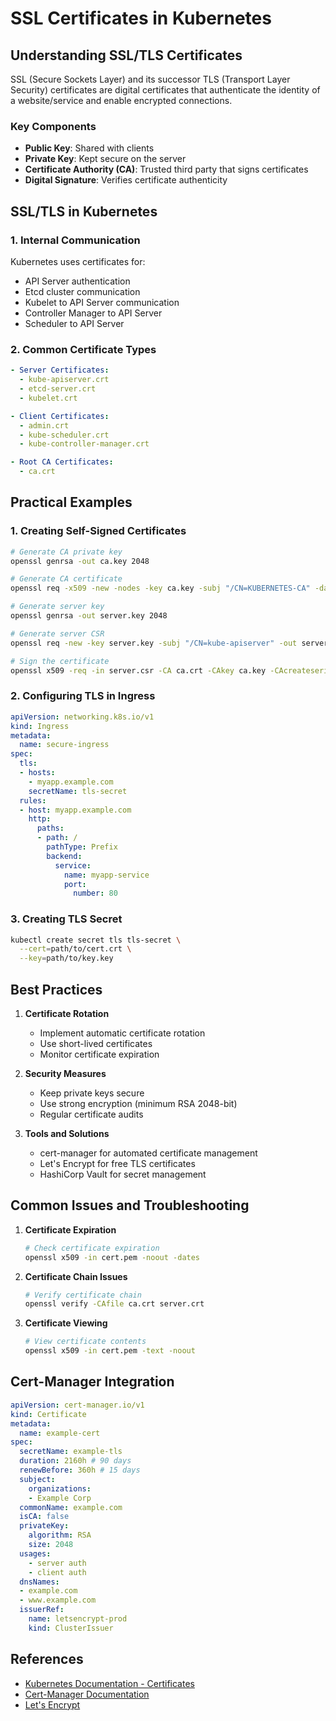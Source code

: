 # SSL Certificates in Kubernetes

## Understanding SSL/TLS Certificates
SSL (Secure Sockets Layer) and its successor TLS (Transport Layer Security) certificates are digital certificates that authenticate the identity of a website/service and enable encrypted connections.

### Key Components
- **Public Key**: Shared with clients
- **Private Key**: Kept secure on the server
- **Certificate Authority (CA)**: Trusted third party that signs certificates
- **Digital Signature**: Verifies certificate authenticity

## SSL/TLS in Kubernetes

### 1. Internal Communication
Kubernetes uses certificates for:
- API Server authentication
- Etcd cluster communication
- Kubelet to API Server communication
- Controller Manager to API Server
- Scheduler to API Server

### 2. Common Certificate Types
```yaml
- Server Certificates:
  - kube-apiserver.crt
  - etcd-server.crt
  - kubelet.crt

- Client Certificates:
  - admin.crt
  - kube-scheduler.crt
  - kube-controller-manager.crt

- Root CA Certificates:
  - ca.crt
```

## Practical Examples

### 1. Creating Self-Signed Certificates
```bash
# Generate CA private key
openssl genrsa -out ca.key 2048

# Generate CA certificate
openssl req -x509 -new -nodes -key ca.key -subj "/CN=KUBERNETES-CA" -days 10000 -out ca.crt

# Generate server key
openssl genrsa -out server.key 2048

# Generate server CSR
openssl req -new -key server.key -subj "/CN=kube-apiserver" -out server.csr

# Sign the certificate
openssl x509 -req -in server.csr -CA ca.crt -CAkey ca.key -CAcreateserial -out server.crt -days 365
```

### 2. Configuring TLS in Ingress
```yaml
apiVersion: networking.k8s.io/v1
kind: Ingress
metadata:
  name: secure-ingress
spec:
  tls:
  - hosts:
    - myapp.example.com
    secretName: tls-secret
  rules:
  - host: myapp.example.com
    http:
      paths:
      - path: /
        pathType: Prefix
        backend:
          service:
            name: myapp-service
            port:
              number: 80
```

### 3. Creating TLS Secret
```bash
kubectl create secret tls tls-secret \
  --cert=path/to/cert.crt \
  --key=path/to/key.key
```

## Best Practices

1. **Certificate Rotation**
   - Implement automatic certificate rotation
   - Use short-lived certificates
   - Monitor certificate expiration

2. **Security Measures**
   - Keep private keys secure
   - Use strong encryption (minimum RSA 2048-bit)
   - Regular certificate audits

3. **Tools and Solutions**
   - cert-manager for automated certificate management
   - Let's Encrypt for free TLS certificates
   - HashiCorp Vault for secret management

## Common Issues and Troubleshooting

1. **Certificate Expiration**
   ```bash
   # Check certificate expiration
   openssl x509 -in cert.pem -noout -dates
   ```

2. **Certificate Chain Issues**
   ```bash
   # Verify certificate chain
   openssl verify -CAfile ca.crt server.crt
   ```

3. **Certificate Viewing**
   ```bash
   # View certificate contents
   openssl x509 -in cert.pem -text -noout
   ```

## Cert-Manager Integration

```yaml
apiVersion: cert-manager.io/v1
kind: Certificate
metadata:
  name: example-cert
spec:
  secretName: example-tls
  duration: 2160h # 90 days
  renewBefore: 360h # 15 days
  subject:
    organizations:
    - Example Corp
  commonName: example.com
  isCA: false
  privateKey:
    algorithm: RSA
    size: 2048
  usages:
    - server auth
    - client auth
  dnsNames:
  - example.com
  - www.example.com
  issuerRef:
    name: letsencrypt-prod
    kind: ClusterIssuer
```

## References
- [Kubernetes Documentation - Certificates](https://kubernetes.io/docs/concepts/cluster-administration/certificates/)
- [Cert-Manager Documentation](https://cert-manager.io/docs/)
- [Let's Encrypt](https://letsencrypt.org/docs/)
